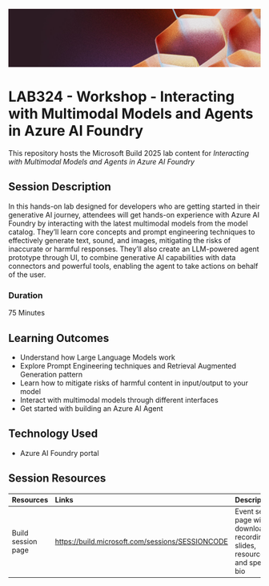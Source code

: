 <p align="center">
<img src="img/banner.jpg" alt="decorative banner" width="1200"/>
</p>

# LAB324 - Workshop - Interacting with Multimodal Models and Agents in Azure AI Foundry

This repository hosts the Microsoft Build 2025 lab content for *Interacting with Multimodal Models and Agents in Azure AI Foundry*

## Session Description

In this hands-on lab designed for developers who are getting started in their generative AI journey, attendees will get hands-on experience with Azure AI Foundry by interacting with the latest multimodal models from the model catalog. They’ll learn core concepts and prompt engineering techniques to effectively generate text, sound, and images, mitigating the risks of inaccurate or harmful responses. They’ll also create an LLM-powered agent prototype through UI, to combine generative AI capabilities with data connectors and powerful tools, enabling the agent to take actions on behalf of the user. 

### Duration
75 Minutes

## Learning Outcomes
* Understand how Large Language Models work
* Explore Prompt Engineering techniques and Retrieval Augmented Generation pattern
* Learn how to mitigate risks of harmful content in input/output to your model
* Interact with multimodal models through different interfaces​
* Get started with building an Azure AI Agent

## Technology Used
* Azure AI Foundry portal

## Session Resources 

| Resources          | Links                             | Description        |
|:-------------------|:----------------------------------|:-------------------|
| Build session page | https://build.microsoft.com/sessions/SESSIONCODE | Event session page with downloadable recording, slides, resources, and speaker bio |

